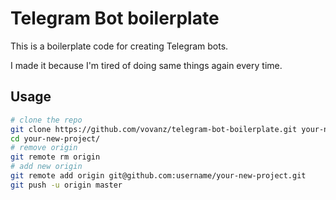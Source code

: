 # Telegram Bot boilerplate

This is a boilerplate code for creating Telegram bots.

I made it because I'm tired of doing same things again every time.

## Usage

```bash
# clone the repo
git clone https://github.com/vovanz/telegram-bot-boilerplate.git your-new-project
cd your-new-project/
# remove origin
git remote rm origin
# add new origin
git remote add origin git@github.com:username/your-new-project.git
git push -u origin master
```